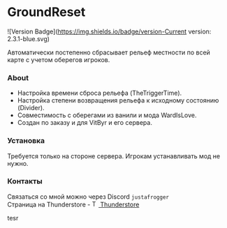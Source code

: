 # GroundReset 
![Version Badge](https://img.shields.io/badge/version-Current version: 2.3.1-blue.svg)

Автоматически постепенно сбрасывает рельеф местности по всей карте с учетом оберегов игроков.

### About
- Настройка времени сброса рельефа (TheTriggerTime).
- Настройка степени возвращения рельефа к исходному состоянию (Divider).
- Совместимость с оберегами из ванили и мода WardIsLove.
- Создан по заказу и для VitByr и его сервера.

### Установка
Требуется только на стороне сервера. Игрокам устанавливать мод не нужно.

### Контакты
Связаться со мной можно через Discord `justafrogger`<br>
Страница на Thunderstore -
<a href="https://valheim.thunderstore.io/package/Frogger/">
<img src="https://gcdn.thunderstore.io/live/community/valheim/PNG_color_logo_only_1_transparent.png" alt="Thunderstore Logo" style="width: 15px">
Thunderstore
</a>

tesr